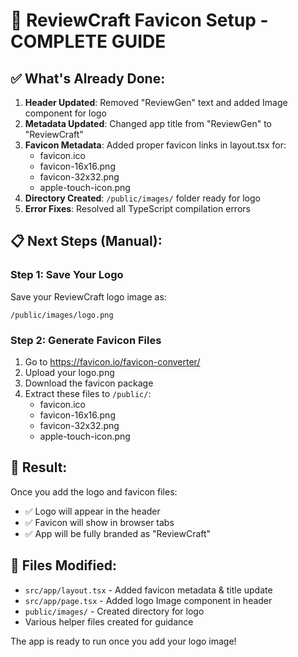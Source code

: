 # 🎯 ReviewCraft Favicon Setup - COMPLETE GUIDE

## ✅ What's Already Done:

1. **Header Updated**: Removed "ReviewGen" text and added Image component for logo
2. **Metadata Updated**: Changed app title from "ReviewGen" to "ReviewCraft"
3. **Favicon Metadata**: Added proper favicon links in layout.tsx for:
   - favicon.ico
   - favicon-16x16.png
   - favicon-32x32.png
   - apple-touch-icon.png
4. **Directory Created**: `/public/images/` folder ready for logo
5. **Error Fixes**: Resolved all TypeScript compilation errors

## 📋 Next Steps (Manual):

### Step 1: Save Your Logo

Save your ReviewCraft logo image as:

```
/public/images/logo.png
```

### Step 2: Generate Favicon Files

1. Go to https://favicon.io/favicon-converter/
2. Upload your logo.png
3. Download the favicon package
4. Extract these files to `/public/`:
   - favicon.ico
   - favicon-16x16.png
   - favicon-32x32.png
   - apple-touch-icon.png

## 🚀 Result:

Once you add the logo and favicon files:

- ✅ Logo will appear in the header
- ✅ Favicon will show in browser tabs
- ✅ App will be fully branded as "ReviewCraft"

## 📁 Files Modified:

- `src/app/layout.tsx` - Added favicon metadata & title update
- `src/app/page.tsx` - Added logo Image component in header
- `public/images/` - Created directory for logo
- Various helper files created for guidance

The app is ready to run once you add your logo image!
